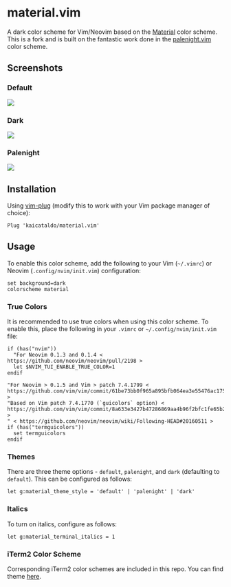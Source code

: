 # material.vim

A dark color scheme for Vim/Neovim based on the [Material][materialLink] color scheme. This is a fork and is built on the fantastic work done in the [palenight.vim][palenightLink] color scheme.

## Screenshots

### Default

![](https://raw.githubusercontent.com/kaicataldo/material.vim/master/screenshots/material.png)

### Dark

![](https://raw.githubusercontent.com/kaicataldo/material.vim/master/screenshots/material-dark.png)

### Palenight

![](https://raw.githubusercontent.com/kaicataldo/material.vim/master/screenshots/material-palenight.png)

## Installation
Using [vim-plug][vimplug] (modify this to work with your Vim package manager of choice):

```vim
Plug 'kaicataldo/material.vim'
```

## Usage

To enable this color scheme, add the following to your Vim (`~/.vimrc`) or Neovim (`.config/nvim/init.vim`) configuration:

```vim
set background=dark
colorscheme material 
```

### True Colors

It is recommended to use true colors when using this color scheme. To enable this, place the following in your `.vimrc` or `~/.config/nvim/init.vim` file:

```vim
if (has("nvim"))
  "For Neovim 0.1.3 and 0.1.4 < https://github.com/neovim/neovim/pull/2198 >
  let $NVIM_TUI_ENABLE_TRUE_COLOR=1
endif

"For Neovim > 0.1.5 and Vim > patch 7.4.1799 < https://github.com/vim/vim/commit/61be73bb0f965a895bfb064ea3e55476ac175162 >
"Based on Vim patch 7.4.1770 (`guicolors` option) < https://github.com/vim/vim/commit/8a633e3427b47286869aa4b96f2bfc1fe65b25cd >
" < https://github.com/neovim/neovim/wiki/Following-HEAD#20160511 >
if (has("termguicolors"))
  set termguicolors
endif
```

### Themes

There are three theme options - `default`, `palenight`, and `dark` (defaulting to `default`). This can be configured as follows:

```vim
let g:material_theme_style = 'default' | 'palenight' | 'dark'
```

### Italics

To turn on italics, configure as follows:

```vim
let g:material_terminal_italics = 1
```

### iTerm2 Color Scheme

Corresponding iTerm2 color schemes are included in this repo. You can find theme [here](https://github.com/kaicataldo/material.vim/tree/master/iterm2/).

[materialLink]: https://github.com/equinusocio/material-theme
[palenightLink]: https://github.com/drewtempelmeyer/palenight.vim
[vimplug]: https://github.com/junegunn/vim-plug
